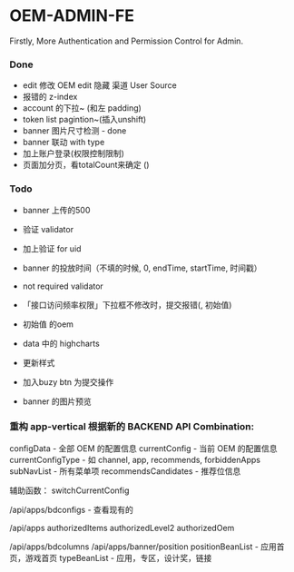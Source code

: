 OEM-ADMIN-FE
======

Firstly, More Authentication and Permission Control for Admin.

### Done

- edit 修改 OEM edit 隐藏  渠道 User Source
- 报错的 z-index
- account 的下拉~ (和左 padding)
- token list pagintion~(插入unshift)
- banner 图片尺寸检测 - done
- banner 联动 with type
- 加上账户登录(权限控制限制)
- 页面加分页，看totalCount来确定 ()


### Todo

- banner 上传的500
- 验证 validator
- 加上验证 for uid
- banner 的投放时间（不填的时候, 0, endTime, startTime, 时间戳）

- not required validator
- 「接口访问频率权限」下拉框不修改时，提交报错(, 初始值)
- 初始值 的oem
- data 中的 highcharts

- 更新样式
- 加入buzy btn 为提交操作

- banner 的图片预览

### 重构 app-vertical 根据新的 BACKEND API Combination:

configData - 全部 OEM 的配置信息
currentConfig - 当前 OEM 的配置信息
currentConfigType - 如 channel, app, recommends, forbiddenApps
subNavList - 所有菜单项
recommendsCandidates - 推荐位信息

辅助函数： switchCurrentConfig

/api/apps/bdconfigs - 查看现有的

/api/apps
    authorizedItems
    authorizedLevel2
    authorizedOem



/api/apps/bdcolumns
/api/apps/banner/position
    positionBeanList - 应用首页，游戏首页
    typeBeanList - 应用，专区，设计奖，链接

